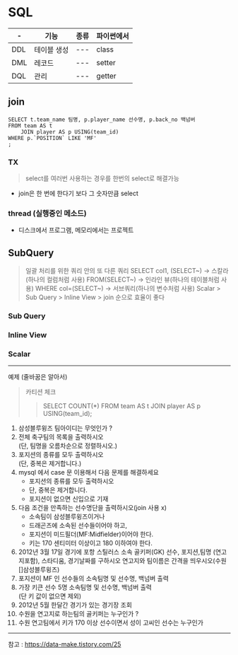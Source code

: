 # SQL
 -|기능| 종류  |파이썬에서
---|---|-----|---
DDL|테이블 생성| --- |class
DML|레코드| --- |setter
DQL|관리| --- |getter

## join
    SELECT t.team_name 팀명, p.player_name 선수명, p.back_no 백넘버
    FROM team AS t
        JOIN player AS p USING(team_id)
    WHERE p.`POSITION` LIKE 'MF'
    ;
### TX
> select를 여러번 사용하는 경우를 한번의 select로 해결가능
- join은 한 번에 한다기 보다 그 숫자만큼 select

### thread (실행중인 메소드)
- 디스크에서 프로그램, 메모리에서는 프로젝트

## SubQuery
> 일괄 처리를 위한 쿼리 안의 또 다른 쿼리
    SELECT col1, (SELECT~) -> 스칼라(하나의 컬럼처럼 사용)
    FROM(SELECT~) -> 인라인 뷰(하나의 테이블처럼 사용)
    WHERE col=(SELECT~) -> 서브쿼리(하나의 변수처럼 사용)
> Scalar > Sub Query > Inline View > join 순으로 효율이 좋다 
### Sub Query
### Inline View
### Scalar

---
예제 (줄바꿈은 알아서)
> 카티션 체크 
>> SELECT COUNT(*)
FROM team AS t
	JOIN player AS p USING(team_id); 
1. 삼성블루윙즈 팀아이디는 무엇인가 ?
2. 전체 축구팀의 목록을 출력하시오 <div>(단, 팀명을 오름차순으로 정렬하시오.)
3. 포지션의 종류를 모두 출력하시오 <div>(단, 중복은 제거합니다.)
4. mysql 에서 case 문 이용해서 다음 문제를 해결하세요
   - 포지션의 종류를 모두 출력하시오
   - 단, 중복은 제거합니다. 
   - 포지션이 없으면 신입으로 기재
5. 다음 조건을 만족하는 선수명단을 출력하시오(join 사용 x)
   - 소속팀이 삼성블루윙즈이거나
   - 드래곤즈에 소속된 선수들이어야 하고,
   - 포지션이 미드필더(MF:Midfielder)이어야 한다.
   - 키는 170 센티미터 이상이고 180 이하여야 한다.
6. 2012년 3월 17일 경기에 포항 스틸러스 소속 골키퍼(GK) 선수, 포지션,팀명 (연고지포함), 스타디움, 경기날짜를 구하시오 연고지와 팀이름은 간격을 띄우시오(수원[]삼성블루윙즈)
7. 포지션이 MF 인 선수들의 소속팀명 및  선수명, 백넘버 출력
8. 가장 키큰 선수 5명 소속팀명 및  선수명, 백넘버 출력<div>(단 키  값이 없으면 제외)
9. 2012년 5월 한달간 경기가 있는 경기장  조회
10. 수원을 연고지로 하는팀의 골키퍼는 누구인가 ?
11. 수원 연고팀에서 키가 170 이상 선수이면서 성이 고씨인 선수는 누구인가
    
---
참고 : <a>https://data-make.tistory.com/25
    